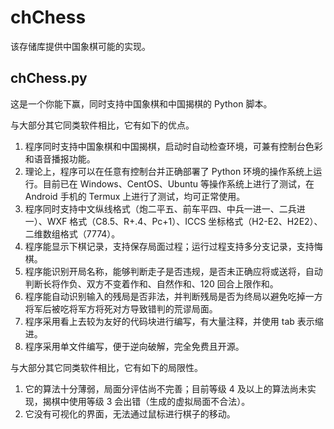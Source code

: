 # chChess

该存储库提供中国象棋可能的实现。

## chChess.py

这是一个你能下赢，同时支持中国象棋和中国揭棋的 Python 脚本。

与大部分其它同类软件相比，它有如下的优点。

1) 程序同时支持中国象棋和中国揭棋，启动时自动检查环境，可兼有控制台色彩和语音播报功能。
2) 理论上，程序可以在任意有控制台并正确部署了 Python 环境的操作系统上运行。目前已在 Windows、CentOS、Ubuntu 等操作系统上进行了测试，在 Android 手机的 Termux 上进行了测试，均可正常使用。
3) 程序同时支持中文纵线格式（炮二平五、前车平四、中兵一进一、二兵进一）、WXF 格式（C8.5、R+.4、Pc+1）、ICCS 坐标格式（H2-E2、H2E2）、二维数组格式（7774）。
4) 程序能显示下棋记录，支持保存局面过程；运行过程支持多分支记录，支持悔棋。
5) 程序能识别开局名称，能够判断走子是否违规，是否未正确应将或送将，自动判断长将作负、双方不变着作和、自然作和、120 回合上限作和。
6) 程序能自动识别输入的残局是否非法，并判断残局是否为终局以避免吃掉一方将军后被吃将军方将死对方导致错判的荒谬局面。
7) 程序采用看上去较为友好的代码块进行编写，有大量注释，并使用 tab 表示缩进。
8) 程序采用单文件编写，便于逆向破解，完全免费且开源。

与大部分其它同类软件相比，它有如下的局限性。

1) 它的算法十分薄弱，局面分评估尚不完善；目前等级 4 及以上的算法尚未实现，揭棋中使用等级 3 会出错（生成的虚拟局面不合法）。
2) 它没有可视化的界面，无法通过鼠标进行棋子的移动。
